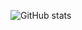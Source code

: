 ![GitHub stats](https://github-readme-stats.vercel.app/api?username=ibrahimuzunn&show_icons=true&theme=radical)
